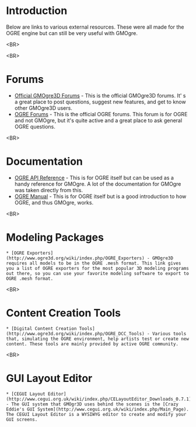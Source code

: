 # Introduction #
Below are links to various external resources.  These were all made for the OGRE engine but can still be very useful with GMOgre.


&lt;BR&gt;




&lt;BR&gt;


# Forums #
  * [Official GMOgre3D Forums](http://gmogre3d.prophpbb.com/) - This is the official GMOgre3D forums. It' s a great place to post questions, suggest new features, and get to know other GMOgre3D users.
  * [OGRE Forums](http://www.ogre3d.org/forums) - This is the official OGRE forums. This forum is for OGRE and not GMOgre, but it's quite active and a great place to ask general OGRE questions.


&lt;BR&gt;


# Documentation #
  * [OGRE API Reference](http://www.ogre3d.org/docs/api/html/) - This is for OGRE itself but can be used as a handy reference for GMOgre.  A lot of the documentation for GMOgre was taken directly from this.
  * [OGRE Manual](http://www.ogre3d.org/docs/manual/) - This is for OGRE itself but is a good introduction to how OGRE, and thus GMOgre, works.


&lt;BR&gt;


# Modeling Packages #
    * [OGRE Exporters](http://www.ogre3d.org/wiki/index.php/OGRE_Exporters) - GMOgre3D requires all models to be in the OGRE .mesh format. This link gives you a list of OGRE exporters for the most popular 3D modeling programs out there, so you can use your favorite modeling software to export to OGRE .mesh format.


&lt;BR&gt;


# Content Creation Tools #
    * [Digital Content Creation Tools](http://www.ogre3d.org/wiki/index.php/OGRE_DCC_Tools) - Various tools that, simulating the OGRE environment, help artists test or create new content. These tools are mainly provided by active OGRE community.


&lt;BR&gt;


# GUI Layout Editor #
    * [CEGUI Layout Editor](http://www.cegui.org.uk/wiki/index.php/CELayoutEditor_Downloads_0.7.1) - The GUI system that GMOgr3D uses behind the scenes is the [Crazy Eddie's GUI System](http://www.cegui.org.uk/wiki/index.php/Main_Page). The CEGUI Layout Editor is a WYSIWYG editor to create and modify your GUI screens.